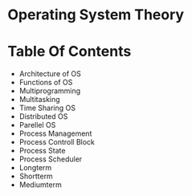 # Operating System Theory

# Table Of Contents

- Architecture of OS
- Functions of OS
- Multiprogramming
- Multitasking
- Time Sharing OS
- Distributed OS
- Parellel OS
- Process Management
- Process Controll Block
- Process State
- Process Scheduler
- Longterm
- Shortterm
- Mediumterm
